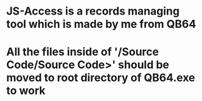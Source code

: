 # JS-Access is a records managing tool which is made by me from QB64
# All the files inside of '/Source Code/Source Code>' should be moved to root directory of QB64.exe to work
